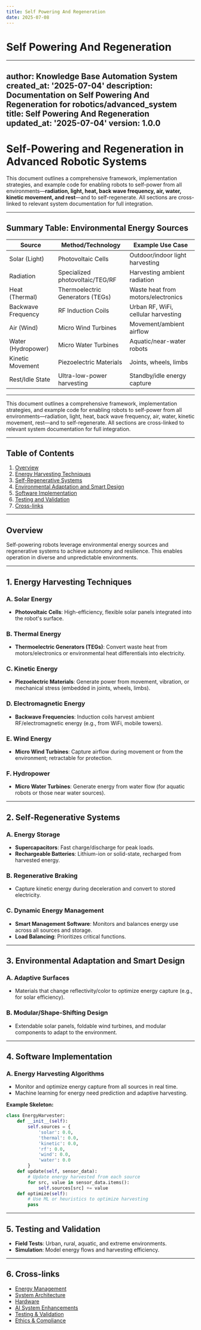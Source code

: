 ```yaml
---
title: Self Powering And Regeneration
date: 2025-07-08
---
```


# Self Powering And Regeneration

---
author: Knowledge Base Automation System
created_at: '2025-07-04'
description: Documentation on Self Powering And Regeneration for robotics/advanced_system
title: Self Powering And Regeneration
updated_at: '2025-07-04'
version: 1.0.0
---

# Self-Powering and Regeneration in Advanced Robotic Systems

This document outlines a comprehensive framework, implementation strategies, and example code for enabling robots to self-power from all environments—**radiation, light, heat, back wave frequency, air, water, kinetic movement, and rest**—and to self-regenerate. All sections are cross-linked to relevant system documentation for full integration.

---

## Summary Table: Environmental Energy Sources

| Source             | Method/Technology                  | Example Use Case                     |
|--------------------|------------------------------------|--------------------------------------|
| Solar (Light)      | Photovoltaic Cells                 | Outdoor/indoor light harvesting      |
| Radiation          | Specialized photovoltaic/TEG/RF    | Harvesting ambient radiation         |
| Heat (Thermal)     | Thermoelectric Generators (TEGs)   | Waste heat from motors/electronics   |
| Backwave Frequency | RF Induction Coils                 | Urban RF, WiFi, cellular harvesting  |
| Air (Wind)         | Micro Wind Turbines                | Movement/ambient airflow             |
| Water (Hydropower) | Micro Water Turbines               | Aquatic/near-water robots            |
| Kinetic Movement   | Piezoelectric Materials            | Joints, wheels, limbs                |
| Rest/Idle State    | Ultra-low-power harvesting         | Standby/idle energy capture          |

---

This document outlines a comprehensive framework, implementation strategies, and example code for enabling robots to self-power from all environments—radiation, light, heat, back wave frequency, air, water, kinetic movement, rest—and to self-regenerate. All sections are cross-linked to relevant system documentation for full integration.

---

## Table of Contents
1. [Overview](#overview)
2. [Energy Harvesting Techniques](#energy-harvesting-techniques)
3. [Self-Regenerative Systems](#self-regenerative-systems)
4. [Environmental Adaptation and Smart Design](#environmental-adaptation-and-smart-design)
5. [Software Implementation](#software-implementation)
6. [Testing and Validation](#testing-and-validation)
7. [Cross-links](#cross-links)

---

## Overview

Self-powering robots leverage environmental energy sources and regenerative systems to achieve autonomy and resilience. This enables operation in diverse and unpredictable environments.

---

## 1. Energy Harvesting Techniques

### A. Solar Energy
- **Photovoltaic Cells**: High-efficiency, flexible solar panels integrated into the robot's surface.

### B. Thermal Energy
- **Thermoelectric Generators (TEGs)**: Convert waste heat from motors/electronics or environmental heat differentials into electricity.

### C. Kinetic Energy
- **Piezoelectric Materials**: Generate power from movement, vibration, or mechanical stress (embedded in joints, wheels, limbs).

### D. Electromagnetic Energy
- **Backwave Frequencies**: Induction coils harvest ambient RF/electromagnetic energy (e.g., from WiFi, mobile towers).

### E. Wind Energy
- **Micro Wind Turbines**: Capture airflow during movement or from the environment; retractable for protection.

### F. Hydropower
- **Micro Water Turbines**: Generate energy from water flow (for aquatic robots or those near water sources).

---

## 2. Self-Regenerative Systems

### A. Energy Storage
- **Supercapacitors**: Fast charge/discharge for peak loads.
- **Rechargeable Batteries**: Lithium-ion or solid-state, recharged from harvested energy.

### B. Regenerative Braking
- Capture kinetic energy during deceleration and convert to stored electricity.

### C. Dynamic Energy Management
- **Smart Management Software**: Monitors and balances energy use across all sources and storage.
- **Load Balancing**: Prioritizes critical functions.

---

## 3. Environmental Adaptation and Smart Design

### A. Adaptive Surfaces
- Materials that change reflectivity/color to optimize energy capture (e.g., for solar efficiency).

### B. Modular/Shape-Shifting Design
- Extendable solar panels, foldable wind turbines, and modular components to adapt to the environment.

---

## 4. Software Implementation

### A. Energy Harvesting Algorithms
- Monitor and optimize energy capture from all sources in real time.
- Machine learning for energy need prediction and adaptive harvesting.

**Example Skeleton:**
```python
class EnergyHarvester:
    def __init__(self):
        self.sources = {
            'solar': 0.0,
            'thermal': 0.0,
            'kinetic': 0.0,
            'rf': 0.0,
            'wind': 0.0,
            'water': 0.0
        }
    def update(self, sensor_data):
        # Update energy harvested from each source
        for src, value in sensor_data.items():
            self.sources[src] += value
    def optimize(self):
        # Use ML or heuristics to optimize harvesting
        pass
```

---

## 5. Testing and Validation
- **Field Tests**: Urban, rural, aquatic, and extreme environments.
- **Simulation**: Model energy flows and harvesting efficiency.

---

## 6. Cross-links
- [Energy Management](./energy_management.md)
- [System Architecture](./architecture.md)
- [Hardware](./hardware/README.md)
- [AI System Enhancements](../../../temp_reorg/docs/robotics/ai_system_enhancements.md)
- [Testing & Validation](./testing.md)
- [Ethics & Compliance](./ethics_and_compliance.md)

